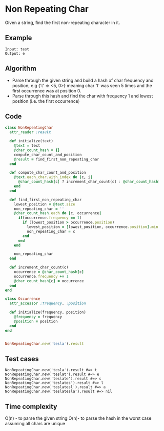 # Non Repeating Char
Given a string, find the first non-repeating character in it.

## Example
```
Input: test
Output: e
```

## Algorithm
- Parse through the given string and build a hash of char frequency and position, e.g {'t' => <5, 0>} meaning char 't' was seen 5 times and the first occurrence was at position 0.
- Parse through this hash and find the char with frequency 1 and lowest position (i.e. the first occurrence)


## Code
```ruby
class NonRepeatingChar
  attr_reader :result

  def initialize(text)
    @text = text
    @char_count_hash = {}
    compute_char_count_and_position
    @result = find_first_non_repeating_char
  end

  def compute_char_count_and_position
    @text.each_char.with_index do |c, i|
      @char_count_hash[c] ? increment_char_count(c) : @char_count_hash[c] = Occurrence.new(1, i)
    end
  end

  def find_first_non_repeating_char
    lowest_position = @text.size
    non_repeating_char = ''
    @char_count_hash.each do |c, occurrence|
      if(occurrence.frequency == 1)
        if (lowest_position > occurrence.position)
          lowest_position = [lowest_position, occurrence.position].min
          non_repeating_char = c
        end
      end
    end

    non_repeating_char
  end

  def increment_char_count(c)
    occurrence = @char_count_hash[c]
    occurrence.frequency += 1
    @char_count_hash[c] = occurrence
  end
end

class Occurrence
  attr_accessor :frequency, :position

  def initialize(frequency, position)
    @frequency = frequency
    @position = position
  end
end


NonRepeatingChar.new('tesla').result
```

## Test cases
```
NonRepeatingChar.new('tesla').result #=> t
NonRepeatingChar.new('teslat').result #=> e
NonRepeatingChar.new('teslate').result #=> s
NonRepeatingChar.new('teslates').result #=> l
NonRepeatingChar.new('teslatesl').result #=> a
NonRepeatingChar.new('teslatesla').result #=> nil
```

## Time complexity
O(n) - to parse the given string
O(n)- to parse the hash in the worst case assuming all chars are unique


